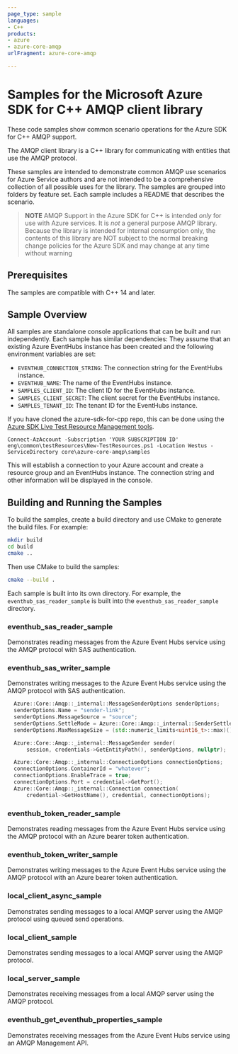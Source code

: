 ```yaml
---
page_type: sample
languages:
- C++
products:
- azure
- azure-core-amqp
urlFragment: azure-core-amqp

---
```


# Samples for the Microsoft Azure SDK for C++ AMQP client library

These code samples show common scenario operations for the Azure SDK for C++ AMQP support.

The AMQP client library is a C++ library for communicating with entities that use the AMQP 
protocol.

These samples are intended to demonstrate common AMQP use scenarios for Azure Service authors and are 
not intended to be a comprehensive collection of all possible uses for the library. The samples are
grouped into folders by feature set. Each sample includes a README that describes the scenario.

> **NOTE** AMQP Support in the Azure SDK for C++ is intended *only* for use with Azure services. 
It is *not* a general purpose AMQP library. Because the library is intended for internal consumption only, 
the contents of this library are NOT subject to the normal breaking change policies for the Azure SDK and 
may change at any time without warning

## Prerequisites

The samples are compatible with C++ 14 and later.

## Sample Overview

All samples are standalone console applications that can be built and run independently. Each sample has similar dependencies: They assume that an existing 
Azure EventHubs instance has been created and the following environment variables are set:

- `EVENTHUB_CONNECTION_STRING`: The connection string for the EventHubs instance.
- `EVENTHUB_NAME`: The name of the EventHubs instance.
- `SAMPLES_CLIENT_ID`: The client ID for the EventHubs instance.
- `SAMPLES_CLIENT_SECRET`: The client secret for the EventHubs instance.
- `SAMPLES_TENANT_ID`: The tenant ID for the EventHubs instance.

If you have cloned the azure-sdk-for-cpp repo, this can be done using the [Azure SDK Live Test Resource Management tools](https://github.com/Azure/azure-sdk-tools/blob/main/eng/common/TestResources/README.md).

```pwsh
Connect-AzAccount -Subscription 'YOUR SUBSCRIPTION ID'
eng\common\testResources\New-TestResources.ps1 -Location Westus -ServiceDirectory core\azure-core-amqp\samples
```

This will establish a connection to your Azure account and create a resource group and an EventHubs instance. The connection string and other information will be displayed in the console.


## Building and Running the Samples
To build the samples, create a build directory and use CMake to generate the build files. For example:

```bash
mkdir build
cd build
cmake ..
```

Then use CMake to build the samples:

```bash
cmake --build .
```

Each sample is built into its own directory. For example, the `eventhub_sas_reader_sample` is built into the `eventhub_sas_reader_sample` directory.

### eventhub_sas_reader_sample
Demonstrates reading messages from the Azure Event Hubs service using the AMQP protocol with SAS authentication.

### eventhub_sas_writer_sample
Demonstrates writing messages to the Azure Event Hubs service using the AMQP protocol with SAS authentication.

<!-- @insert_snippet: CreateSender -->
```cpp
  Azure::Core::Amqp::_internal::MessageSenderOptions senderOptions;
  senderOptions.Name = "sender-link";
  senderOptions.MessageSource = "source";
  senderOptions.SettleMode = Azure::Core::Amqp::_internal::SenderSettleMode::Unsettled;
  senderOptions.MaxMessageSize = (std::numeric_limits<uint16_t>::max)();

  Azure::Core::Amqp::_internal::MessageSender sender(
      session, credentials->GetEntityPath(), senderOptions, nullptr);
```

<!-- @insert_snippet: create_connection -->
```cpp
  Azure::Core::Amqp::_internal::ConnectionOptions connectionOptions;
  connectionOptions.ContainerId = "whatever";
  connectionOptions.EnableTrace = true;
  connectionOptions.Port = credential->GetPort();
  Azure::Core::Amqp::_internal::Connection connection(
      credential->GetHostName(), credential, connectionOptions);
```

### eventhub_token_reader_sample
Demonstrates reading messages from the Azure Event Hubs service using the AMQP protocol with an Azure bearer token authentication.

### eventhub_token_writer_sample
Demonstrates writing messages to the Azure Event Hubs service using the AMQP protocol with an Azure bearer token authentication.

### local_client_async_sample
Demonstrates sending messages to a local AMQP server using the AMQP protocol using queued send operations.

### local_client_sample
Demonstrates sending messages to a local AMQP server using the AMQP protocol.

### local_server_sample
Demonstrates receiving messages from a local AMQP server using the AMQP protocol.

### eventhub_get_eventhub_properties_sample
Demonstrates receiving messages from the Azure Event Hubs service using an AMQP Management API.

